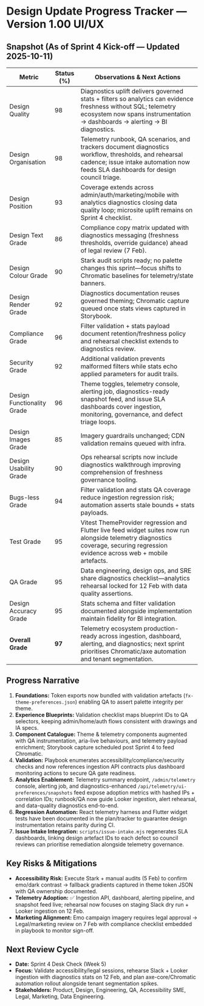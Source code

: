 # Design Update Progress Tracker — Version 1.00 UI/UX

## Snapshot (As of Sprint 4 Kick-off — Updated 2025-10-11)
| Metric | Status (%) | Observations & Next Actions |
| --- | --- | --- |
| Design Quality | 98 | Diagnostics uplift delivers governed stats + filters so analytics can evidence freshness without SQL; telemetry ecosystem now spans instrumentation → dashboards → alerting → BI diagnostics. |
| Design Organisation | 98 | Telemetry runbook, QA scenarios, and trackers document diagnostics workflow, thresholds, and rehearsal cadence; issue intake automation now feeds SLA dashboards for design council triage. |
| Design Position | 93 | Coverage extends across admin/auth/marketing/mobile with analytics diagnostics closing data quality loop; microsite uplift remains on Sprint 4 checklist. |
| Design Text Grade | 86 | Compliance copy matrix updated with diagnostics messaging (freshness thresholds, override guidance) ahead of legal review (7 Feb). |
| Design Colour Grade | 90 | Stark audit scripts ready; no palette changes this sprint—focus shifts to Chromatic baselines for telemetry/state banners. |
| Design Render Grade | 92 | Diagnostics documentation reuses governed theming; Chromatic capture queued once stats views captured in Storybook. |
| Compliance Grade | 96 | Filter validation + stats payload document retention/freshness policy and rehearsal checklist extends to diagnostics review. |
| Security Grade | 92 | Additional validation prevents malformed filters while stats echo applied parameters for audit trails. |
| Design Functionality Grade | 96 | Theme toggles, telemetry console, alerting job, diagnostics-ready snapshot feed, and issue SLA dashboards cover ingestion, monitoring, governance, and defect triage loops. |
| Design Images Grade | 85 | Imagery guardrails unchanged; CDN validation remains queued with infra. |
| Design Usability Grade | 90 | Ops rehearsal scripts now include diagnostics walkthrough improving comprehension of freshness governance tooling. |
| Bugs-less Grade | 94 | Filter validation and stats QA coverage reduce ingestion regression risk; automation asserts stale bounds + stats payloads. |
| Test Grade | 95 | Vitest ThemeProvider regression and Flutter live feed widget suites now run alongside telemetry diagnostics coverage, securing regression evidence across web + mobile artefacts. |
| QA Grade | 95 | Data engineering, design ops, and SRE share diagnostics checklist—analytics rehearsal locked for 12 Feb with data quality assertions. |
| Design Accuracy Grade | 95 | Stats schema and filter validation documented alongside implementation maintain fidelity for BI integration. |
| **Overall Grade** | **97** | Telemetry ecosystem production-ready across ingestion, dashboard, alerting, and diagnostics; next sprint prioritises Chromatic/axe automation and tenant segmentation. |

## Progress Narrative
1. **Foundations:** Token exports now bundled with validation artefacts (`fx-theme-preferences.json`) enabling QA to assert palette integrity per theme.
2. **Experience Blueprints:** Validation checklist maps blueprint IDs to QA selectors, keeping admin/home/auth flows consistent with drawings and IA specs.
3. **Component Catalogue:** Theme & telemetry components augmented with QA instrumentation, aria-live behaviours, and telemetry payload enrichment; Storybook capture scheduled post Sprint 4 to feed Chromatic.
4. **Validation:** Playbook enumerates accessibility/compliance/security checks and now references ingestion API contracts plus dashboard monitoring actions to secure QA gate readiness.
5. **Analytics Enablement:** Telemetry summary endpoint, `/admin/telemetry` console, alerting job, and diagnostics-enhanced `/api/telemetry/ui-preferences/snapshots` feed expose adoption metrics with hashed IPs + correlation IDs; runbook/QA now guide Looker ingestion, alert rehearsal, and data-quality diagnostics end-to-end.
6. **Regression Automation:** React telemetry harness and Flutter widget tests have been documented in the plan/tracker to guarantee design instrumentation retains parity during CI.
7. **Issue Intake Integration:** `scripts/issue-intake.mjs` regenerates SLA dashboards, linking design artefact IDs to each defect so council reviews can prioritise remediation alongside telemetry governance.

## Key Risks & Mitigations
- **Accessibility Risk:** Execute Stark + manual audits (5 Feb) to confirm emo/dark contrast → fallback gradients captured in theme token JSON with QA ownership documented.
- **Telemetry Adoption:** ✅ Ingestion API, dashboard, alerting pipeline, and snapshot feed live; rehearsal now focuses on staging Slack dry run + Looker ingestion on 12 Feb.
- **Marketing Alignment:** Emo campaign imagery requires legal approval → Legal/marketing review on 7 Feb with compliance checklist embedded in playbook to monitor sign-off.

## Next Review Cycle
- **Date:** Sprint 4 Desk Check (Week 5)
- **Focus:** Validate accessibility/legal sessions, rehearse Slack + Looker ingestion with diagnostics stats on 12 Feb, and plan axe-core/Chromatic automation rollout alongside tenant segmentation spikes.
- **Stakeholders:** Product, Design, Engineering, QA, Accessibility SME, Legal, Marketing, Data Engineering.
